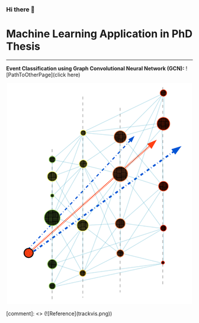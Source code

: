 ### Hi there 👋

<!--
**ssarkarbht/ssarkarbht** is a ✨ _special_ ✨ repository because its `README.md` (this file) appears on your GitHub profile.

Here are some ideas to get you started:

- 🔭 I’m currently working on ...
- 🌱 I’m currently learning ...
- 👯 I’m looking to collaborate on ...
- 🤔 I’m looking for help with ...
- 💬 Ask me about ...
- 📫 How to reach me: ...
- 😄 Pronouns: ...
- ⚡ Fun fact: ...



-->

# Machine Learning Application in PhD Thesis

---

**Event Classification using Graph Convolutional Neural Network (GCN):** ![PathToOtherPage](click here) 

<p align="center">
<img src="trackvis.png" alt="drawing" style="width:500px;"/>
</p>
[comment]: <> (![Reference](trackvis.png))
